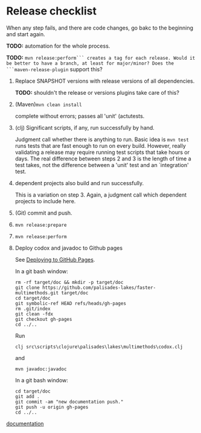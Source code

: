 # Release checklist

When any step fails, and there are code changes, go bakc to the 
beginning and start again.

**TODO:** automation for the whole process.

**TODO:** `mvn release:perform``` creates a tag for each release.
Would it be better to have a branch, at least for major/minor?
Does the ```maven-release-plugin` support this?

1. Replace SNAPSHOT versions with release versions of all 
dependencies. 

    **TODO:** shouldn't the release or versions plugins take care 
    of this?
    
2. (Maven)`mvn clean install`

    complete without errors; passes all 'unit' (actutests.
    
3. (clj) Significant scripts, if any, run successfully by hand.

    Judgment call whether there is anything to run. Basic idea is
    `mvn test` runs tests that are fast enough to run on every 
    build. However, really validating a release may require 
    running test scripts that take hours or days.
    The real difference between steps 2 and 3 is the length of
    time a test takes, not the difference between a 'unit' test
    and an `integration' test.
    
4. dependent projects also build and run successfully.

    This is a variation on step 3. Again, a judgment call which
    dependent projects to include here.
    
5. (Git) commit and push.

6. `mvn release:prepare`

7. `mvn release:perform`

8. Deploy codox and javadoc to Github pages

    See [Deploying to GitHub Pages](https://github.com/weavejester/codox/wiki/Deploying-to-GitHub-Pages).

    In a git bash window:
    ```
    rm -rf target/doc && mkdir -p target/doc
    git clone https://github.com/palisades-lakes/faster-multimethods.git target/doc
    cd target/doc
    git symbolic-ref HEAD refs/heads/gh-pages
    rm .git/index
    git clean -fdx
    git checkout gh-pages
    cd ../..
    ```
    Run 
    ```
    clj src\scripts\clojure\palisades\lakes\multimethods\codox.clj
    ```
    and 
    ```
    mvn javadoc:javadoc
    ```
    In a git bash window:
    ```
    cd target/doc
    git add .
    git commit -am "new documentation push."
    git push -u origin gh-pages
    cd ../..
    ```
    
[documentation](https://palisades-lakes.github.io/faster-multimethods)
